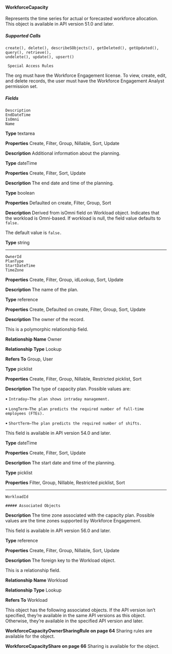 #### WorkforceCapacity

Represents the time series for actual or forecasted workforce allocation. This object is available in API version 51.0 and later.

##### Supported Calls
```
create(), delete(), describeSObjects(), getDeleted(), getUpdated(), query(), retrieve(),
undelete(), update(), upsert()

 Special Access Rules

```
The org must have the Workforce Engagement license. To view, create, edit, and delete records, the user must have the Workforce
Engagement Analyst permission set.

##### Fields

```
Description
EndDateTime
IsOmni
Name

```

**Type**
textarea

**Properties**
Create, Filter, Group, Nillable, Sort, Update

**Description**
Additional information about the planning.

**Type**
dateTime

**Properties**
Create, Filter, Sort, Update

**Description**
The end date and time of the planning.

**Type**
boolean

**Properties**
Defaulted on create, Filter, Group, Sort

**Description**
Derived from isOmni field on Workload object. Indicates that the workload is Omni-based.
If workload is null, the field value defaults to `false.`

The default value is `false.`

**Type**
string


-----

```
OwnerId
PlanType
StartDateTime
TimeZone

```

**Properties**
Create, Filter, Group, idLookup, Sort, Update

**Description**
The name of the plan.

**Type**
reference

**Properties**
Create, Defaulted on create, Filter, Group, Sort, Update

**Description**
The owner of the record.

This is a polymorphic relationship field.

**Relationship Name**
Owner

**Relationship Type**
Lookup

**Refers To**
Group, User

**Type**
picklist

**Properties**
Create, Filter, Group, Nillable, Restricted picklist, Sort

**Description**
The type of capacity plan. Possible values are:

**•** `Intraday—The plan shows intraday management.`

**•** `LongTerm—The plan predicts the required number of full-time employees (FTEs).`

**•** `ShortTerm—The plan predicts the required number of shifts.`

This field is available in API version 54.0 and later.

**Type**
dateTime

**Properties**
Create, Filter, Sort, Update

**Description**
The start date and time of the planning.

**Type**
picklist

**Properties**
Filter, Group, Nillable, Restricted picklist, Sort


-----

```
WorkloadId

##### Associated Objects

```

**Description**
The time zone associated with the capacity plan. Possible values are the time zones supported
by Workforce Engagement.

This field is available in API version 56.0 and later.

**Type**
reference

**Properties**
Create, Filter, Group, Nillable, Sort, Update

**Description**
The foreign key to the Workload object.

This is a relationship field.

**Relationship Name**
Workload

**Relationship Type**
Lookup

**Refers To**
Workload


This object has the following associated objects. If the API version isn’t specified, they’re available in the same API versions as this object.
Otherwise, they’re available in the specified API version and later.

**WorkforceCapacityOwnerSharingRule on page 64**
Sharing rules are available for the object.

**WorkforceCapacityShare on page 66**
Sharing is available for the object.
